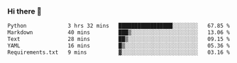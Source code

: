 ### Hi there 👋

<!--START_SECTION:waka-->

```txt
Python             3 hrs 32 mins   █████████████████░░░░░░░░   67.85 %
Markdown           40 mins         ███▒░░░░░░░░░░░░░░░░░░░░░   13.06 %
Text               28 mins         ██▒░░░░░░░░░░░░░░░░░░░░░░   09.15 %
YAML               16 mins         █▒░░░░░░░░░░░░░░░░░░░░░░░   05.36 %
Requirements.txt   9 mins          ▓░░░░░░░░░░░░░░░░░░░░░░░░   03.16 %
```

<!--END_SECTION:waka-->

<!--
**Jonas-VanHaeken/Jonas-VanHaeken** is a ✨ _special_ ✨ repository because its `README.md` (this file) appears on your GitHub profile.

Here are some ideas to get you started:

- 🔭 I’m currently working on ...
- 🌱 I’m currently learning ...
- 👯 I’m looking to collaborate on ...
- 🤔 I’m looking for help with ...
- 💬 Ask me about ...
- 📫 How to reach me: ...
- 😄 Pronouns: ...
- ⚡ Fun fact: ...
-->
